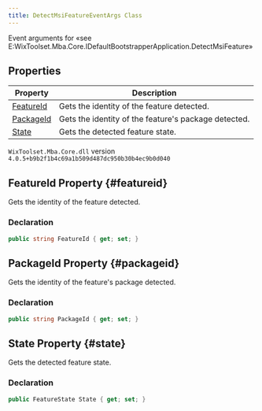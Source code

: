 ```yaml
---
title: DetectMsiFeatureEventArgs Class
---
```

Event arguments for «see E:WixToolset.Mba.Core.IDefaultBootstrapperApplication.DetectMsiFeature»
## Properties
| Property | Description |
| ------ | ----------- |
| [FeatureId](#featureid) | Gets the identity of the feature detected. |
| [PackageId](#packageid) | Gets the identity of the feature's package detected. |
| [State](#state) | Gets the detected feature state. |
`WixToolset.Mba.Core.dll` version `4.0.5+b9b2f1b4c69a1b509d487dc950b30b4ec9b0d040`
## FeatureId Property {#featureid}
Gets the identity of the feature detected.
### Declaration
```cs
public string FeatureId { get; set; }
```
## PackageId Property {#packageid}
Gets the identity of the feature's package detected.
### Declaration
```cs
public string PackageId { get; set; }
```
## State Property {#state}
Gets the detected feature state.
### Declaration
```cs
public FeatureState State { get; set; }
```
